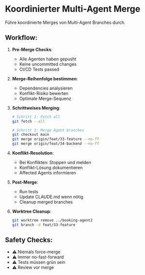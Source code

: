 # Koordinierter Multi-Agent Merge

Führe koordinierte Merges von Multi-Agent Branches durch.

## Workflow:

1. **Pre-Merge Checks**:
   - Alle Agenten haben gepusht
   - Keine uncommitted changes
   - CI/CD Tests passed

2. **Merge-Reihenfolge bestimmen**:
   - Dependencies analysieren
   - Konflikt-Risiko bewerten
   - Optimale Merge-Sequenz

3. **Schrittweises Merging**:
   ```bash
   # Schritt 1: Fetch all
   git fetch --all
   
   # Schritt 2: Merge Agent branches
   git checkout main
   git merge origin/feat/33-feature --no-ff
   git merge origin/feat/34-backend --no-ff
   ```

4. **Konflikt-Resolution**:
   - Bei Konflikten: Stoppen und melden
   - Konflikt-Lösung dokumentieren
   - Affected Agents informieren

5. **Post-Merge**:
   - Run tests
   - Update CLAUDE.md wenn nötig
   - Cleanup merged branches

6. **Worktree Cleanup**:
   ```bash
   git worktree remove ../booking-agent2
   git branch -d feat/33-feature
   ```

## Safety Checks:
- ⚠️  Niemals force-merge
- ⚠️  Immer no-fast-forward
- ⚠️  Tests müssen grün sein
- ⚠️  Review vor merge